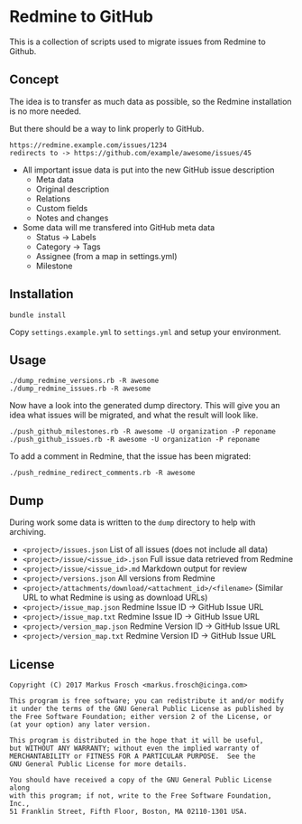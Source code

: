 Redmine to GitHub
=================

This is a collection of scripts used to migrate issues from Redmine to Github.

## Concept

The idea is to transfer as much data as possible, so the Redmine installation
is no more needed.

But there should be a way to link properly to GitHub.

    https://redmine.example.com/issues/1234
    redirects to -> https://github.com/example/awesome/issues/45
    
* All important issue data is put into the new GitHub issue description
     * Meta data
     * Original description
     * Relations
     * Custom fields
     * Notes and changes
* Some data will me transfered into GitHub meta data
     * Status -> Labels
     * Category -> Tags
     * Assignee (from a map in settings.yml)
     * Milestone

## Installation

    bundle install
    
Copy `settings.example.yml` to `settings.yml` and setup your environment.

## Usage

    ./dump_redmine_versions.rb -R awesome
    ./dump_redmine_issues.rb -R awesome

Now have a look into the generated dump directory. This will give you an idea
what issues will be migrated, and what the result will look like.

    ./push_github_milestones.rb -R awesome -U organization -P reponame
    ./push_github_issues.rb -R awesome -U organization -P reponame

To add a comment in Redmine, that the issue has been migrated:

    ./push_redmine_redirect_comments.rb -R awesome

## Dump

During work some data is written to the `dump` directory to help with archiving.

* `<project>/issues.json` List of all issues (does not include all data)
* `<project>/issue/<issue_id>.json` Full issue data retrieved from Redmine 
* `<project>/issue/<issue_id>.md` Markdown output for review
* `<project>/versions.json` All versions from Redmine
* `<project>/attachments/download/<attachment_id>/<filename>` (Similar URL to what Redmine is using as download URLs) 
* `<project>/issue_map.json` Redmine Issue ID -> GitHub Issue URL 
* `<project>/issue_map.txt` Redmine Issue ID -> GitHub Issue URL 
* `<project>/version_map.json` Redmine Version ID -> GitHub Issue URL 
* `<project>/version_map.txt` Redmine Version ID -> GitHub Issue URL 

## License

    Copyright (C) 2017 Markus Frosch <markus.frosch@icinga.com>

    This program is free software; you can redistribute it and/or modify
    it under the terms of the GNU General Public License as published by
    the Free Software Foundation; either version 2 of the License, or
    (at your option) any later version.

    This program is distributed in the hope that it will be useful,
    but WITHOUT ANY WARRANTY; without even the implied warranty of
    MERCHANTABILITY or FITNESS FOR A PARTICULAR PURPOSE.  See the
    GNU General Public License for more details.

    You should have received a copy of the GNU General Public License along
    with this program; if not, write to the Free Software Foundation, Inc.,
    51 Franklin Street, Fifth Floor, Boston, MA 02110-1301 USA.
